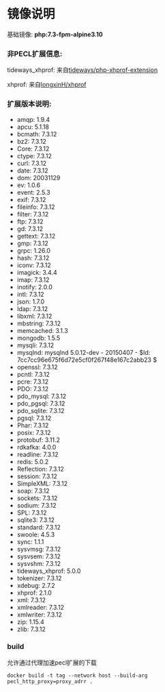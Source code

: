  # 镜像说明
基础镜像: **php:7.3-fpm-alpine3.10**

### 非PECL扩展信息:
tideways_xhprof: 来自[tideways/php-xhprof-extension](https://github.com/tideways/php-xhprof-extension)

xhprof: 来自[longxinH/xhprof](https://github.com/longxinH/xhprof)

### 扩展版本说明:
* amqp: 1.9.4
* apcu: 5.1.18
* bcmath: 7.3.12
* bz2: 7.3.12
* Core: 7.3.12
* ctype: 7.3.12
* curl: 7.3.12
* date: 7.3.12
* dom: 20031129
* ev: 1.0.6
* event: 2.5.3
* exif: 7.3.12
* fileinfo: 7.3.12
* filter: 7.3.12
* ftp: 7.3.12
* gd: 7.3.12
* gettext: 7.3.12
* gmp: 7.3.12
* grpc: 1.26.0
* hash: 7.3.12
* iconv: 7.3.12
* imagick: 3.4.4
* imap: 7.3.12
* inotify: 2.0.0
* intl: 7.3.12
* json: 1.7.0
* ldap: 7.3.12
* libxml: 7.3.12
* mbstring: 7.3.12
* memcached: 3.1.3
* mongodb: 1.5.5
* mysqli: 7.3.12
* mysqlnd: mysqlnd 5.0.12-dev - 20150407 - $Id: 7cc7cc96e675f6d72e5cf0f267f48e167c2abb23 $
* openssl: 7.3.12
* pcntl: 7.3.12
* pcre: 7.3.12
* PDO: 7.3.12
* pdo_mysql: 7.3.12
* pdo_pgsql: 7.3.12
* pdo_sqlite: 7.3.12
* pgsql: 7.3.12
* Phar: 7.3.12
* posix: 7.3.12
* protobuf: 3.11.2
* rdkafka: 4.0.0
* readline: 7.3.12
* redis: 5.0.2
* Reflection: 7.3.12
* session: 7.3.12
* SimpleXML: 7.3.12
* soap: 7.3.12
* sockets: 7.3.12
* sodium: 7.3.12
* SPL: 7.3.12
* sqlite3: 7.3.12
* standard: 7.3.12
* swoole: 4.5.3
* sync: 1.1.1
* sysvmsg: 7.3.12
* sysvsem: 7.3.12
* sysvshm: 7.3.12
* tideways_xhprof: 5.0.0
* tokenizer: 7.3.12
* xdebug: 2.7.2
* xhprof: 2.1.0
* xml: 7.3.12
* xmlreader: 7.3.12
* xmlwriter: 7.3.12
* zip: 1.15.4
* zlib: 7.3.12

### build
允许通过代理加速pecl扩展的下载

```shell
docker build -t tag --network host --build-arg pecl_http_proxy=proxy_adrr .
```